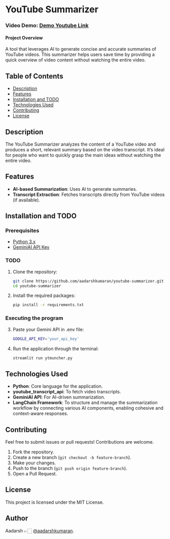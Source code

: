 # YouTube Summarizer
### Video Demo:  [Demo Youtube Link](https://youtu.be/VCaVYADzhHI)

#### Project Overview
A tool that leverages AI to generate concise and accurate summaries of YouTube videos. This summarizer helps users save time by providing a quick overview of video content without watching the entire video.

## Table of Contents
- [Description](#description)
- [Features](#features)
- [Installation and TODO](#installationandtodo)
- [Technologies Used](#technologies-used)
- [Contributing](#contributing)
- [License](#license)

## Description
The YouTube Summarizer analyzes the content of a YouTube video and produces a short, relevant summary based on the video transcript. It’s ideal for people who want to quickly grasp the main ideas without watching the entire video. 

## Features
- **AI-based Summarization**: Uses AI to generate summaries.
- **Transcript Extraction**: Fetches transcripts directly from YouTube videos (if available).

## Installation and TODO

### Prerequisites
- [Python 3.x](https://www.python.org/)
- [GeminiAI API Key](https://aistudio.google.com/app/apikey) 

### TODO
1. Clone the repository:
   ```bash
   git clone https://github.com/aadarshkumaran/youtube-summarizer.git
   cd youtube-summarizer
   ```
2. Install the required packages:
   ```bash
   pip install -r requirements.txt
   ```

### Executing the program

3. Paste your Gemini API in .env file:
   ```bash
   GOOGLE_API_KEY='your_api_key'
   ```
4. Run the application through the terminal:
   ```bash
   streamlit run ytmuncher.py
   ```

## Technologies Used
- **Python**: Core language for the application.
- **youtube_transcript_api**: To fetch video transcripts.
- **GeminiAI API**: For AI-driven summarization.
- **LangChain Framework**: To structure and manage the summarization workflow by connecting various AI components, enabling cohesive and context-aware responses.

## Contributing
Feel free to submit issues or pull requests! Contributions are welcome.

1. Fork the repository.
2. Create a new branch (`git checkout -b feature-branch`).
3. Make your changes.
4. Push to the branch (`git push origin feature-branch`).
5. Open a Pull Request.

## License
This project is licensed under the MIT License.

## Author
Aadarsh 👉🏻 [@aadarshkumaran](https://x.com/aadarshkumaran/).
